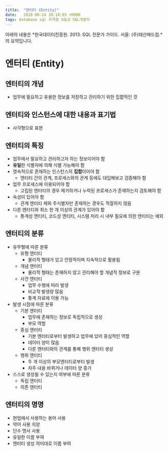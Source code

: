 ```yaml
---
title:  "엔터티 (Entity)"
date:   2018-06-24 20:18:05 +0900
tags: database sql 자격증 SQLD SQL개발자
---
```


아래의 내용은 *한국데이터진흥원. 2013. SQL 전문가 가이드. 서울: (주)태산애드컴.*의 요약입니다.


엔터티 (Entity)
===============
## 엔터티의 개념
* 업무에 필요하고 유용한 정보를 저장하고 관리하기 위한 집합적인 것



## 엔터티와 인스턴스에 대한 내용과 표기법
* 사각형으로 표현



## 엔터티의 특징
* 업무에서 필요하고 관리하고자 하는 정보이어야 함
* **유일**한 식별자에 의해 식별 가능해야 함
* 영속적으로 존재하는 인스턴스의 **집합**이어야 함
    * 엔터티 간의 관계, 프로세스와의 관계 등에도 대입해보고 검증해야 함
* 업무 프로세스에 이용되어야 함
    * 고립된 엔터티의 경우 제거하거나 누락된 프로세스가 존재하는지 검토해야 함
* 속성이 있어야 함
    * 관계 엔터티 제외 주식별자만 존재하는 경우도 적절하지 않음
* 다른 엔터티와 최소 한 개 이상의 관계가 있어야 함
    * 통계성 엔티티, 코드성 엔티티, 시스템 처리 시 내부 필요에 의한 엔티티는 예외



## 엔터티의 분류
* 유무형에 따른 분류
    * 유형 엔터티
        * 물리적 형태가 있고 안정적이며 지속적으로 활용됨
    * 개념 엔터티
        * 물리적 형태는 존재하지 않고 관리해야 할 개념적 정보로 구분
    * 사건 엔터티
        * 업무 수행에 따라 발생
        * 비교적 발생량 많음
        * 통계 자료에 이용 가능
* 발생 시점에 따른 분류
    * 기본 엔터티
        * 업무에 존재하는 정보로 독립적으로 생성
        * 부모 역할
    * 중심 엔터티
        * 기본 엔터티로부터 발생하고 업무에 있어 중심적인 역할
        * 데이터 양이 많음
        * 다른 엔터티와의 관계를 통해 행위 엔터티 생성
    * 행위 엔터티
        * 두 개 이상의 부모엔터티로부터 발생
        * 자주 내용 바뀌거나 데이터 양 증가
* 스스로 생성될 수 있는지 여부에 따른 분류
    * 독립 엔터티
    * 의존 엔터티



## 엔터티의 명명
* 현업에서 사용하는 용어 사용
* 약어 사용 지양
* 단수 명사 사용
* 유일한 이름 부여
* 엔터티 생성 의미대로 이름 부여
